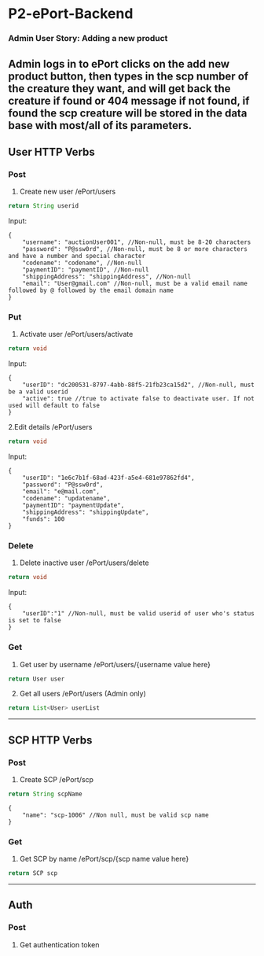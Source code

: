 # P2-ePort-Backend

### Admin User Story: Adding a new product
Admin logs in to ePort clicks on the add new product button, then types in the scp number of the creature they want, and will get back the creature if found or 404 message if not found, if found the scp creature will be stored in the data base with most/all of its parameters.
---
## User HTTP Verbs
### Post
1. Create new user /ePort/users 
```java
return String userid
```
Input:
```jsonc
{
    "username": "auctionUser001", //Non-null, must be 8-20 characters
    "password": "P@ssw0rd", //Non-null, must be 8 or more characters and have a number and special character
    "codename": "codename", //Non-null
    "paymentID": "paymentID", //Non-null
    "shippingAddress": "shippingAddress", //Non-null
    "email": "User@gmail.com" //Non-null, must be a valid email name followed by @ followed by the email domain name
}
```
### Put
1. Activate user /ePort/users/activate
```java
return void
```
Input:
```jsonc
{
    "userID": "dc200531-8797-4abb-88f5-21fb23ca15d2", //Non-null, must be a valid userid
    "active": true //true to activate false to deactivate user. If not used will default to false
}
```
2.Edit details /ePort/users
```java
return void
```
Input:
```jsonc
{
    "userID": "1e6c7b1f-68ad-423f-a5e4-681e97862fd4",
    "password": "P@ssw0rd",
    "email": "e@mail.com",
    "codename": "updatename",
    "paymentID": "paymentUpdate",
    "shippingAddress": "shippingUpdate",
    "funds": 100
}
```
### Delete
1. Delete inactive user /ePort/users/delete
```java
return void
```
Input:
```jsonc
{
    "userID":"1" //Non-null, must be valid userid of user who's status is set to false
}
```
### Get
1. Get user by username /ePort/users/{username value here}
```java
return User user
```
2. Get all users /ePort/users (Admin only)
```java
return List<User> userList
```
---
## SCP HTTP Verbs
### Post
1. Create SCP /ePort/scp
```java
return String scpName
```
```jsonc
{
    "name": "scp-1006" //Non null, must be valid scp name
}
```
### Get
1. Get SCP by name /ePort/scp/{scp name value here}
```java
return SCP scp
```
---
## Auth
### Post
1. Get authentication token
